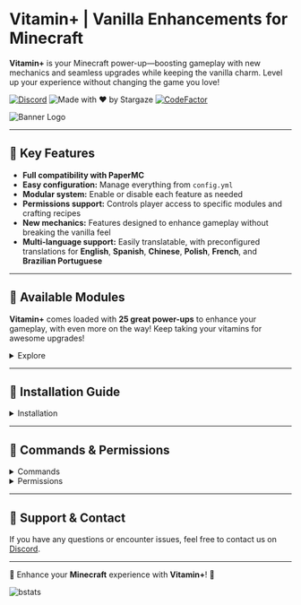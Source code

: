# Vitamin+ | Vanilla Enhancements for Minecraft

**Vitamin+** is your Minecraft power-up—boosting gameplay with new mechanics and seamless upgrades while keeping the vanilla charm. Level up your experience without changing the game you love!

[![Discord](https://img.shields.io/discord/1079917552588816484?label=Discord&logo=discord&logoColor=white&color=FFA500&style=for-the-badge)](https://erosmari.com/discord)  ![Made with ❤️ by Stargaze](https://img.shields.io/badge/Made%20with-%E2%9D%A4%EF%B8%8F%20by%20stargaze-FFA500?style=for-the-badge) [![CodeFactor](https://img.shields.io/codefactor/grade/github/soystargaze/Vitamin?style=for-the-badge&logo=codefactor&logoColor=white&color=FFA500)](https://www.codefactor.io/repository/github/soystargaze/vitamin)

![Banner Logo](https://cdn.modrinth.com/data/wKw0THQX/images/2a588e8eda6a2dba50af9305e97d5f60679817b6.png)

---

## 🍊 Key Features

- **Full compatibility with PaperMC**
- **Easy configuration:** Manage everything from `config.yml`
- **Modular system:** Enable or disable each feature as needed
- **Permissions support:** Controls player access to specific modules and crafting recipes
- **New mechanics:** Features designed to enhance gameplay without breaking the vanilla feel
- **Multi-language support:** Easily translatable, with preconfigured translations for **English**, **Spanish**, **Chinese**, **Polish**, **French**, and **Brazilian Portuguese**

---

## 💊 Available Modules

**Vitamin+** comes loaded with **25 great power-ups** to enhance your gameplay, with even more on the way! Keep taking your vitamins for awesome upgrades!

<details>
  <summary>Explore</summary>

- **Auto Tool:** Automatically switches to the best tool when breaking blocks or attacking entities.
- **Carry On:** Use `Shift + Right-Click (empty hand)` to carry entities and chests. Respects regions protected with [WorldGuard](https://dev.bukkit.org/projects/worldguard) or [Lands](https://www.spigotmc.org/resources/lands-⭕-land-claim-plugin-✅-grief-prevention-protection-gui-management-nations-wars-1-21-support.53313/) to work with members only.
- **Crop Protection:** Prevents crops from being trampled by players.
- **Elevator:** Create a teleporting elevator for vertical movement.
- **Elytra Armor:** Elytra provides protection similar to Netherite chestplates (configurable).
- **Enchants Back:** Recover enchantments when disenchanting using empty books in your inventory (configurable).
- **Fire Aspect On Tools:** You can use an anvil to apply `Fire Aspect I/II` to tools. It auto-smelts drops when breaking blocks. `Level I` has a 40% chance, while `Level II` has a 100% chance.
- **Invisible Item Frames:** Toggle the visibility of item frames with `Right-Click (empty hand)`.
- **Leaf Decay:** Leaves disappear faster when cutting down trees (configurable).
- **Pet Protection:** Prevents pets from being accidentally damaged by their owners.
- **Player XP to Books:** Convert your XP into books by `Shift + Right-Clicking` with an empty book.
- **Repair Tools:** Repairs gold, iron and diamond tools and weapons using nuggets, ingots or diamonds in the player's 2x2 inventory crafting grid.
- **Seed Replanter:** Harvest and replant crops with a `Right-Click`.
- **Silk Spawners:** Obtain spawners when mining them with `Silk Touch`.
- **Sponge with Lava:** Sponges can now absorb lava.
- **Totem from Inventory:** The Totem of Undying works from anywhere in your inventory.
- **Void Totem:** The Totem of Undying activates when falling into the void.
- **TP to Bed with Compass:** Use a compass to teleport to your spawn point (configurable).
- **Unlock All Recipes:** Unlock all crafting recipes upon joining the server.
- **Tree Vein Miner:** Chop down entire trees when using `Efficiency V` tools.
- **Vein Miner:** Mine connected ores in a vein using `Efficiency V` tools.
- **Villager Follow Emeralds:** Villagers follow players holding emeralds.
- **Wall Jump:** Use `Shift` to propel yourself or slide off walls (configurable).
- **Weather Effects:** Rain causes crops to grow faster and sunshine allows mobs to have more babies.
- **Custom Recipes:** Adds new crafting recipes for items that are not normally craftable.
    - [Recipes](https://imgur.com/a/3tePcrc)

</details>

---

## 📌 Installation Guide

<details><summary>Installation</summary>

## **Prerequisites**
Before installing Vitamin+, make sure your server meets the following requirements:

- **Minecraft Server:** PaperMC **1.21 or higher** (recommended **1.21.4**, the latest stable version).
- **Java:** Version **21 or higher**.

---

## **Step 1: Download the Plugin**
Download the latest version of **Vitamin+** from [Modrinth](https://modrinth.com/plugin/vitamin) and ensure you obtain a valid `.jar` file.

---

## **Step 2: Installation**
1. **Upload the file** `Vitamin.jar` to the `plugins/` folder of your PaperMC server.
2. **Restart the server** to automatically generate the configuration files.
3. **Verify installation** by checking the console. If the installation was successful, you will see a message indicating that the plugin has been loaded correctly.

---

## **Step 3: Initial Configuration**
1. **Navigate to the configuration folder:** `plugins/Vitamin/`
2. **Edit `config.yml`** to adjust settings as you like.
3. **Restart** the server or **reload** the plugin.

---

## **Step 4: Troubleshooting**
- **The plugin does not load:** It is recommended to use **PaperMC 1.21.4**, the latest stable version. Also, ensure you are using Java 21 or higher.

---

## **Support & Contact**
If you encounter issues or have questions, contact support on **[Discord](https://erosmari.com/discord)** or refer to the official plugin documentation.

</details>

---

## 🔐 Commands & Permissions

<details>
  <summary>Commands</summary>

**Vitamin+** also provides a variety of aliases for each command `/vitamin`, `/vita`, and `/vi`.

- `/vitamin module <module> <enable/disable>` - Enables or disables a specific module globally.
- `/vitamin pmodule <module> <enable/disable>` - Enables or disables a specific module individually if enabled globally and has permissions.
- `/vitamin reload` - Reloads the plugin configuration.

</details>

<details>
  <summary>Permissions</summary>

- `vitamin.use` - Allows the use of Vitamin+ commands.
- `vitamin.module` - Grants permission to modify module states.
- `vitamin.pmodule` - Grants permission to modify individual module states if they are enabled globally and have permissions to use them.
- `vitamin.reload` - Allows reloading the plugin configuration.

---

- `vitamin.module.*` - Grants permission to use all modules.
- `vitamin.module.auto_tool` - Allows the use of the Auto Tool module.
- `vitamin.module.carry_on` - Allows the use of the Carry On module.
- `vitamin.module.crop_protection` - Allows the use of the Crop Protection module.
- `vitamin.module.elevator` - Allows the use of the Elevator module.
- `vitamin.module.elytra_armor` - Allows the use of the Elytra Armor module.
- `vitamin.module.enchants_back` - Allows the use of the Enchants Back module.
- `vitamin.module.fire_aspect_tools` - Allows the use of the Fire Aspect On Tools module.
- `vitamin.module.invisible_item_frames` - Allows the use of the Invisible Item Frames module.
- `vitamin.module.pet_protection` - Allows the use of the Pet Protection module.
- `vitamin.module.xp_books` - Allows the use of the Player XP to Books module.
- `vitamin.module.repair` - Allows the use of the Repair Tools module.
- `vitamin.module.replanter` - Allows the use of the Seed Replanter module.
- `vitamin.module.silk_spawners` - Allows the use of the Silk Spawners module.
- `vitamin.module.sponge_with_lava` - Allows the use of the Sponge with Lava module.
- `vitamin.module.totem_from_inventory` - Allows the use of the Totem from Inventory module.
- `vitamin.module.void_totem` - Allows the use of the Void Totem module.
- `vitamin.module.tp_compass` - Allows the use of the TP to Bed with Compass module.
- `vitamin.module.unlock_recipes` - Allows the use of the Unlock All Recipes module.
- `vitamin.module.tree_vein_miner` - Allows the use of the Tree Vein Miner module.
- `vitamin.module.vein_miner` - Allows the use of the Vein Miner module.
- `vitamin.module.villager_taunt` - Allows the use of the Villager Follow Emeralds module.
- `vitamin.module.wall_jump` - Allows the use of the Wall Jump module.
- `vitamin.module.weather_effects` - Allows the use of the Weather Effects module.

---

- `vitamin.craft.*` - Grants permission to use all custom recipes.
- `vitamin.craft.obsidian` - Allows the use of the Obsidian recipe.
- `vitamin.craft.nether_star` - Allows the use of the Nether Star recipe.
- `vitamin.craft.elytra` - Allows the use of the Elytra recipe.
- `vitamin.craft.enchanted_golden_apple` - Allows the use of the Enchanted Golden Apple recipe.
- `vitamin.craft.gilded_blackstone` - Allows the use of the Gilded Blackstone recipe.
- `vitamin.craft.hearts_of_the_sea` - Allows the use of the Heart of the Sea recipe.
- `vitamin.craft.iron_horse_armor` - Allows the use of the Iron Horse Armor recipe.
- `vitamin.craft.golden_horse_armor` - Allows the use of the Golden Horse Armor recipe.
- `vitamin.craft.diamond_horse_armor` - Allows the use of the Diamond Horse Armor recipe.
- `vitamin.craft.calcite` - Allows the use of the Calcite recipe.
- `vitamin.craft.deepslate` - Allows the use of the Deepslate recipe.
- `vitamin.craft.cobbled_deepslate` - Allows the use of the Cobbled Deepslate recipe.
- `vitamin.craft.tuff` - Allows the use of the Tuff recipe.
- `vitamin.craft.dirt_path` - Allows the use of the Dirt Path recipe.
- `vitamin.craft.reinforced_deepslate` - Allows the use of the Reinforced Deepslate recipe.
- `vitamin.craft.lava_bucket` - Allows the use of the Lava Bucket recipe.
- `vitamin.craft.trident` - Allows the use of the Trident recipe.
- `vitamin.craft.totem_of_undying` - Allows the use of the Totem of Undying recipe.
- `vitamin.craft.grass_block` - Allows the use of the Grass Block recipe.
- `vitamin.craft.nametag` - Allows the use of the Name Tag recipe.
- `vitamin.craft.saddle` - Allows the use of the Saddle recipe.

</details> 

---

## 💬 Support & Contact

If you have any questions or encounter issues, feel free to contact us on [Discord](https://erosmari.com/discord).

---

💊 Enhance your **Minecraft** experience with **Vitamin+**! 💊

![bstats](https://bstats.org/signatures/bukkit/Vitamin%20-%20Vanilla%20Enhanced.svg)